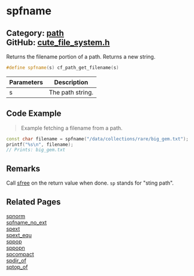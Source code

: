 [](../header.md ':include')

# spfname

Category: [path](/api_reference?id=path)  
GitHub: [cute_file_system.h](https://github.com/RandyGaul/cute_framework/blob/master/include/cute_file_system.h)  
---

Returns the filename portion of a path. Returns a new string.

```cpp
#define spfname(s) cf_path_get_filename(s)
```

Parameters | Description
--- | ---
s | The path string.

## Code Example

> Example fetching a filename from a path.

```cpp
const char filename = spfname("/data/collections/rare/big_gem.txt");
printf("%s\n", filename);
// Prints: big_gem.txt
```

## Remarks

Call [sfree](/string/sfree.md) on the return value when done. `sp` stands for "sting path".

## Related Pages

[spnorm](/path/spnorm.md)  
[spfname_no_ext](/path/spfname_no_ext.md)  
[spext](/path/spext.md)  
[spext_equ](/path/spext_equ.md)  
[sppop](/path/sppop.md)  
[sppopn](/path/sppopn.md)  
[spcompact](/path/spcompact.md)  
[spdir_of](/path/spdir_of.md)  
[sptop_of](/path/sptop_of.md)  
